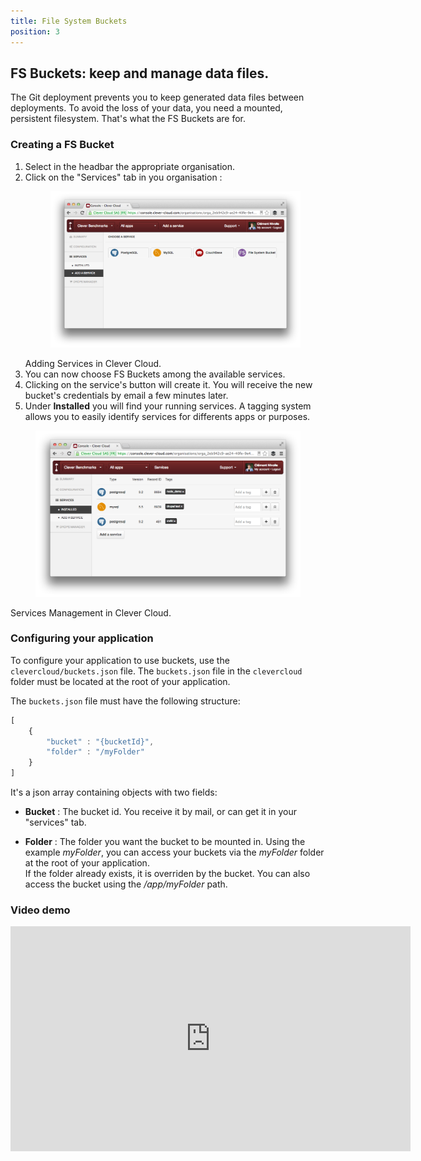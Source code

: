 ```yaml
---
title: File System Buckets
position: 3
---
```

## FS Buckets: keep and manage data files.

The Git deployment prevents you to keep generated data files between
deployments. To avoid the loss of your data, you need a mounted,
persistent filesystem. That's what the FS Buckets are for.

### Creating a FS Bucket
1. Select in the headbar the appropriate organisation.
2. Click on the "Services" tab in you organisation : <figure class="cc-content-img"><a href="/assets/images/intro-services1.png"><img src="/assets/images/intro-services1.png"></a></figure><figcaption>Adding Services in Clever Cloud.</figcaption>
4. You can now choose FS Buckets among the available services.
5. Clicking on the service's button will create it. You will receive the new bucket's credentials by email a few minutes later.
6. Under **Installed** you will find your running services. A tagging system allows you to easily identify services for differents apps or purposes.
<figure class="cc-content-img"><a href="/assets/images/intro-services2.png"><img src="/assets/images/intro-services2.png"></a></figure>
  <figcaption>
    Services Management in Clever Cloud.
</figcaption>

### Configuring your application

To configure your application to use buckets, use the
`clevercloud/buckets.json` file. The `buckets.json` file in the `clevercloud` folder must be located at the root of your application.

The `buckets.json` file must have the following structure:

```javascript
[
	{
 		"bucket" : "{bucketId}",
		"folder" : "/myFolder"
	}
]
```


It's a json array containing objects with two fields:

* **Bucket**
: The bucket id. You receive it by mail, or can get it in your
"services" tab.

* **Folder**
: The folder you want the bucket to be mounted in. Using the example
*myFolder*, you can access your buckets via the *myFolder* folder at
the root of your application.  
If the folder already exists, it is
overriden by the bucket. 
You can also access the bucket using the
*/app/myFolder* path.

### Video demo
<p>
<iframe style="width:640px" height="360" src="http://www.youtube.com/embed/6rJ8zQqIhUw?rel=0&autohide=1&showinfo=0" frameborder="0" controls="0"  allowfullscreen="allowfullscreen"> </iframe>  
</p>